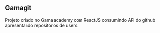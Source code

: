 ## Gamagit


Projeto criado no Gama academy com ReactJS consumindo API do github apresentando repositórios de users.
